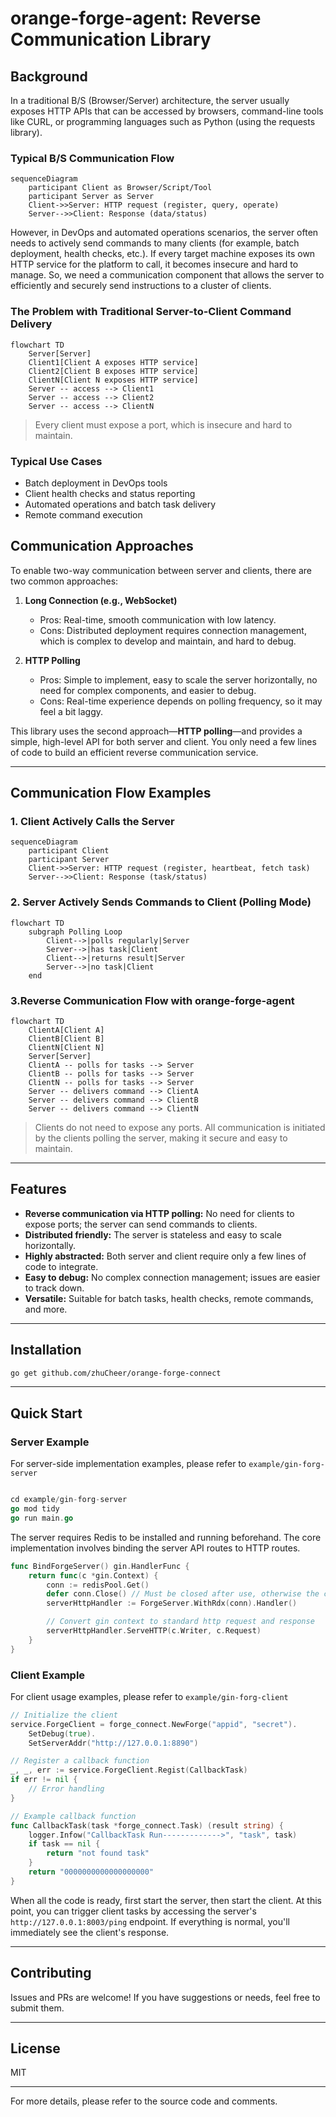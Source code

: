 # orange-forge-agent: Reverse Communication Library

## Background

In a traditional B/S (Browser/Server) architecture, the server usually exposes HTTP APIs that can be accessed by browsers, command-line tools like CURL, or programming languages such as Python (using the requests library).

### Typical B/S Communication Flow

```mermaid
sequenceDiagram
    participant Client as Browser/Script/Tool
    participant Server as Server
    Client->>Server: HTTP request (register, query, operate)
    Server-->>Client: Response (data/status)
```

However, in DevOps and automated operations scenarios, the server often needs to actively send commands to many clients (for example, batch deployment, health checks, etc.). If every target machine exposes its own HTTP service for the platform to call, it becomes insecure and hard to manage. So, we need a communication component that allows the server to efficiently and securely send instructions to a cluster of clients.

### The Problem with Traditional Server-to-Client Command Delivery

```mermaid
flowchart TD
    Server[Server]
    Client1[Client A exposes HTTP service]
    Client2[Client B exposes HTTP service]
    ClientN[Client N exposes HTTP service]
    Server -- access --> Client1
    Server -- access --> Client2
    Server -- access --> ClientN
```

> Every client must expose a port, which is insecure and hard to maintain.

### Typical Use Cases
- Batch deployment in DevOps tools
- Client health checks and status reporting
- Automated operations and batch task delivery
- Remote command execution

## Communication Approaches

To enable two-way communication between server and clients, there are two common approaches:

1. **Long Connection (e.g., WebSocket)**
   - Pros: Real-time, smooth communication with low latency.
   - Cons: Distributed deployment requires connection management, which is complex to develop and maintain, and hard to debug.

2. **HTTP Polling**
   - Pros: Simple to implement, easy to scale the server horizontally, no need for complex components, and easier to debug.
   - Cons: Real-time experience depends on polling frequency, so it may feel a bit laggy.

This library uses the second approach—**HTTP polling**—and provides a simple, high-level API for both server and client. You only need a few lines of code to build an efficient reverse communication service.

---

## Communication Flow Examples

### 1. Client Actively Calls the Server

```mermaid
sequenceDiagram
    participant Client
    participant Server
    Client->>Server: HTTP request (register, heartbeat, fetch task)
    Server-->>Client: Response (task/status)
```

### 2. Server Actively Sends Commands to Client (Polling Mode)

```mermaid
flowchart TD
    subgraph Polling Loop
        Client-->|polls regularly|Server
        Server-->|has task|Client
        Client-->|returns result|Server
        Server-->|no task|Client
    end
```

### 3.Reverse Communication Flow with orange-forge-agent

```mermaid
flowchart TD
    ClientA[Client A]
    ClientB[Client B]
    ClientN[Client N]
    Server[Server]
    ClientA -- polls for tasks --> Server
    ClientB -- polls for tasks --> Server
    ClientN -- polls for tasks --> Server
    Server -- delivers command --> ClientA
    Server -- delivers command --> ClientB
    Server -- delivers command --> ClientN
```

> Clients do not need to expose any ports. All communication is initiated by the clients polling the server, making it secure and easy to maintain.

---

## Features

- **Reverse communication via HTTP polling:** No need for clients to expose ports; the server can send commands to clients.
- **Distributed friendly:** The server is stateless and easy to scale horizontally.
- **Highly abstracted:** Both server and client require only a few lines of code to integrate.
- **Easy to debug:** No complex connection management; issues are easier to track down.
- **Versatile:** Suitable for batch tasks, health checks, remote commands, and more.

---

## Installation

```bash
go get github.com/zhuCheer/orange-forge-connect
```

---

## Quick Start

### Server Example


For server-side implementation examples, please refer to `example/gin-forg-server`

```go

cd example/gin-forg-server
go mod tidy
go run main.go

```

The server requires Redis to be installed and running beforehand.
The core implementation involves binding the server API routes to HTTP routes.

```go
func BindForgeServer() gin.HandlerFunc {
	return func(c *gin.Context) {
		conn := redisPool.Get()
		defer conn.Close() // Must be closed after use, otherwise the connection will not be returned to the pool
		serverHttpHandler := ForgeServer.WithRdx(conn).Handler()

		// Convert gin context to standard http request and response
		serverHttpHandler.ServeHTTP(c.Writer, c.Request)
	}
}

```

### Client Example

For client usage examples, please refer to `example/gin-forg-client`

```go
// Initialize the client
service.ForgeClient = forge_connect.NewForge("appid", "secret").
    SetDebug(true).
    SetServerAddr("http://127.0.0.1:8890")

// Register a callback function
_, _, err := service.ForgeClient.Regist(CallbackTask)
if err != nil {
    // Error handling
}

// Example callback function
func CallbackTask(task *forge_connect.Task) (result string) {
    logger.Infow("CallbackTask Run------------->", "task", task)
    if task == nil {
        return "not found task"
    }
    return "0000000000000000000"
}
```

When all the code is ready, first start the server, then start the client. At this point, you can trigger client tasks by accessing the server's `http://127.0.0.1:8003/ping` endpoint. If everything is normal, you'll immediately see the client's response.

---


## Contributing

Issues and PRs are welcome! If you have suggestions or needs, feel free to submit them.

---

## License

MIT

---

For more details, please refer to the source code and comments.

